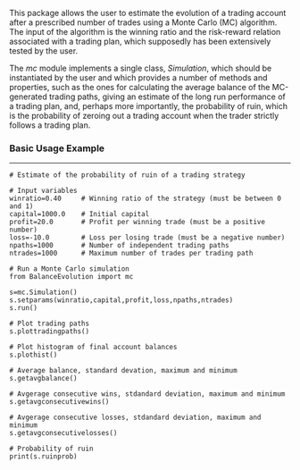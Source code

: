 This package allows the user to estimate the evolution of a trading account after a prescribed 
number of trades using a Monte Carlo (MC) algorithm. The input of the algorithm is the winning ratio 
and the risk-reward relation associated with a trading plan, which supposedly has been extensively 
tested by the user.

The *mc* module implements a single class, *Simulation*, which should be instantiated by the user and 
which provides a number of methods and properties, such as the ones for calculating the average balance of the 
MC-generated trading paths, giving an estimate of the long run performance of a trading plan, and, perhaps 
more importantly, the probability of ruin, which is the probability of zeroing out a trading account when 
the trader strictly follows a trading plan.

### Basic Usage Example

---

    # Estimate of the probability of ruin of a trading strategy
    
    # Input variables
    winratio=0.40     # Winning ratio of the strategy (must be between 0 and 1)
    capital=1000.0    # Initial capital
    profit=20.0       # Profit per winning trade (must be a positive number)
    loss=-10.0        # Loss per losing trade (must be a negative number)
    npaths=1000       # Number of independent trading paths
    ntrades=1000      # Maximum number of trades per trading path

    # Run a Monte Carlo simulation
    from BalanceEvolution import mc

    s=mc.Simulation()
    s.setparams(winratio,capital,profit,loss,npaths,ntrades)
    s.run()

    # Plot trading paths
    s.plottradingpaths()

    # Plot histogram of final account balances
    s.plothist()

    # Average balance, standard devation, maximum and minimum
    s.getavgbalance()

    # Avgerage consecutive wins, stdandard deviation, maximum and minimum
    s.getavgconsecutivewins()

    # Avgerage consecutive losses, stdandard deviation, maximum and minimum
    s.getavgconsecutivelosses()

    # Probability of ruin
    print(s.ruinprob)

